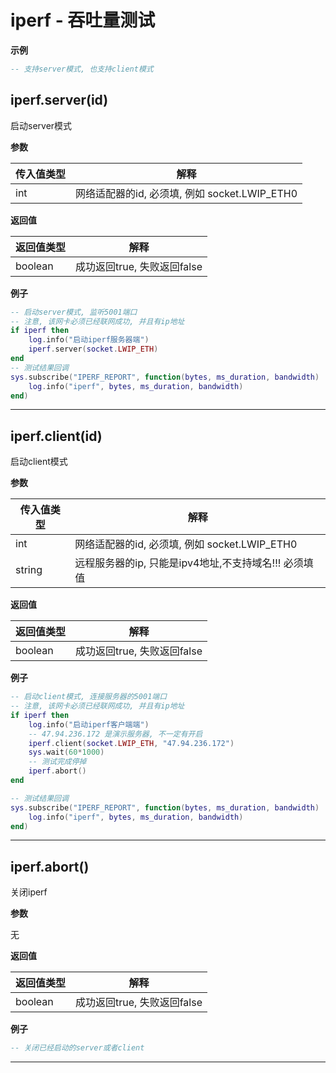 # iperf - 吞吐量测试

**示例**

```lua
-- 支持server模式, 也支持client模式

```

## iperf.server(id)

启动server模式

**参数**

|传入值类型|解释|
|-|-|
|int|网络适配器的id, 必须填, 例如 socket.LWIP_ETH0|

**返回值**

|返回值类型|解释|
|-|-|
|boolean|成功返回true, 失败返回false|

**例子**

```lua
-- 启动server模式, 监听5001端口
-- 注意, 该网卡必须已经联网成功, 并且有ip地址
if iperf then
    log.info("启动iperf服务器端")
    iperf.server(socket.LWIP_ETH)
end
-- 测试结果回调
sys.subscribe("IPERF_REPORT", function(bytes, ms_duration, bandwidth)
    log.info("iperf", bytes, ms_duration, bandwidth)
end)

```

---

## iperf.client(id)

启动client模式

**参数**

|传入值类型|解释|
|-|-|
|int|网络适配器的id, 必须填, 例如 socket.LWIP_ETH0|
|string|远程服务器的ip, 只能是ipv4地址,不支持域名!!! 必须填值|

**返回值**

|返回值类型|解释|
|-|-|
|boolean|成功返回true, 失败返回false|

**例子**

```lua
-- 启动client模式, 连接服务器的5001端口
-- 注意, 该网卡必须已经联网成功, 并且有ip地址
if iperf then
    log.info("启动iperf客户端端")
    -- 47.94.236.172 是演示服务器, 不一定有开启
    iperf.client(socket.LWIP_ETH, "47.94.236.172")
    sys.wait(60*1000)
    -- 测试完成停掉
    iperf.abort()
end

-- 测试结果回调
sys.subscribe("IPERF_REPORT", function(bytes, ms_duration, bandwidth)
    log.info("iperf", bytes, ms_duration, bandwidth)
end)

```

---

## iperf.abort()

关闭iperf

**参数**

无

**返回值**

|返回值类型|解释|
|-|-|
|boolean|成功返回true, 失败返回false|

**例子**

```lua
-- 关闭已经启动的server或者client

```

---

